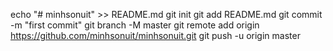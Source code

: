 echo "# minhsonuit" >> README.md
git init
git add README.md
git commit -m "first commit"
git branch -M master
git remote add origin https://github.com/minhsonuit/minhsonuit.git
git push -u origin master